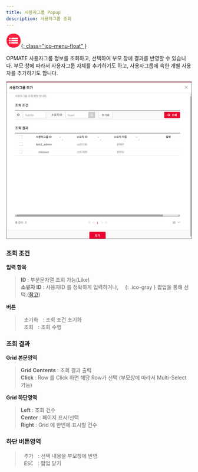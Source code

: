 ```yaml
---
title: 사용자그룹 Popup
description: 사용자그룹 조회
---
```


<link rel="stylesheet" type="text/css" href="css/opme.css">

<!-- Defined -->
[popup-usergrp-lst]: img/popup-usergrp-lst.png
[ico-search]: img/icon/ico-search.png
[popup-user]: popupuser.md

<!-- Floating Menu -->
[menu]: index.html "목차"
[ico-menu]: img/icon/ico-menu.png
[![목차][ico-menu]{: class="ico-menu-float" }][menu]


OPMATE 사용자그룹 정보를 조회하고, 선택하여 부모 창에 결과를 반영할 수 있습니다.
부모 창에 따라서 사용자그룹 자체를 추가하기도 하고, 사용자그룹에 속한 개별 사용자를 추가하기도 합니다.

![사용자그룹조회][popup-usergrp-lst]

### **조회 조건**

**입력 항목**

> **ID** : 부분문자열 조회 가능(Like)  
> **소유자 ID** : 사용자ID 를 정확하게 입력하거나, ![소유자 조회][ico-search]{: .ico-gray } 팝업을 통해 선택.([참고][popup-user])  

**버튼**

> <kbd class="btn-gray">&nbsp;초기화&nbsp;</kbd> : 조회 조건 초기화  
> <kbd class="btn-red">&nbsp;조회&nbsp;</kbd> : 조회 수행  
 
### **조회 결과**

**Grid 본문영역**

> **Grid Contents** : 조회 결과 출력  
> **Click** : Row 를 Click 하면 해당 Row가 선택 (부모창에 따라서 Multi-Select 가능)
 
**Grid 하단영역**

> **Left** : 조회 건수  
> **Center** : 페이지 표시/선택  
> **Right** : Grid 에 한번에 표시할 건수  

### **하단 버튼영역**

> <kbd class="btn-red">&nbsp;추가&nbsp;</kbd> : 선택 내용을 부모창에 반영  
> <kbd class="btn-gray">&nbsp;ESC&nbsp;</kbd> : 팝업 닫기
 